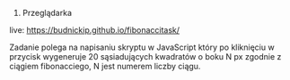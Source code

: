 1. Przeglądarka

live: https://budnickip.github.io/fibonaccitask/


Zadanie polega na napisaniu skryptu w JavaScript który po kliknięciu w przycisk wygeneruje
20 sąsiadujących kwadratów o boku N px zgodnie z ciągiem fibonacciego, N jest numerem
liczby ciągu.